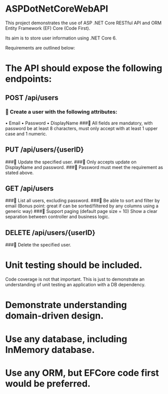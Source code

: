 # ASPDotNetCoreWebAPI
This project demonstrates the use of ASP .NET Core RESTful API and ORM Entity Framework (EF) Core (Code First).

Its aim is to store user information using .NET Core 6.

Requirements are outlined below:

# The API should expose the following endpoints:

##	POST /api/users
### 	Create a user with the following attributes:
•	Email
•	Password
•	DisplayName
###	All fields are mandatory, with password be at least 8 characters, must only accept with at least 1 upper case and 1 numeric. 

## PUT /api/users/{userID}
###	Update the specified user.
###	Only accepts update on DisplayName and password.
###	Password must meet the requirement as stated above.

## GET /api/users
###	List all users, excluding password.
###	Be able to sort and filter by email (Bonus point: great if can be sorted/filtered by any columns using a generic way)
###	Support paging (default page size = 10)
Show a clear separation between controller and business logic. 

## DELETE /api/users/{userID}
###	Delete the specified user.

# Unit testing should be included.

Code coverage is not that important. This is just to demonstrate an understanding of unit testing an application with a DB dependency.

# Demonstrate understanding domain-driven design.

# Use any database, including InMemory database.

# Use any ORM, but EFCore code first would be preferred.


